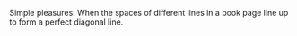 Simple pleasures:
When the spaces of different lines in a book page line up to form a perfect diagonal line.